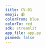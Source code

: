 ```yaml
---
title: CV-01
emoji: 📹
colorFrom: blue
colorTo: red
sdk: streamlit
app_file: app.py
pinned: false
---
```

